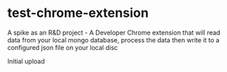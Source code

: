 # test-chrome-extension
A spike as an R&amp;D project - A Developer Chrome extension that will read data from your local mongo database,  process the data then write it to a configured json file on your local disc

Initial upload
